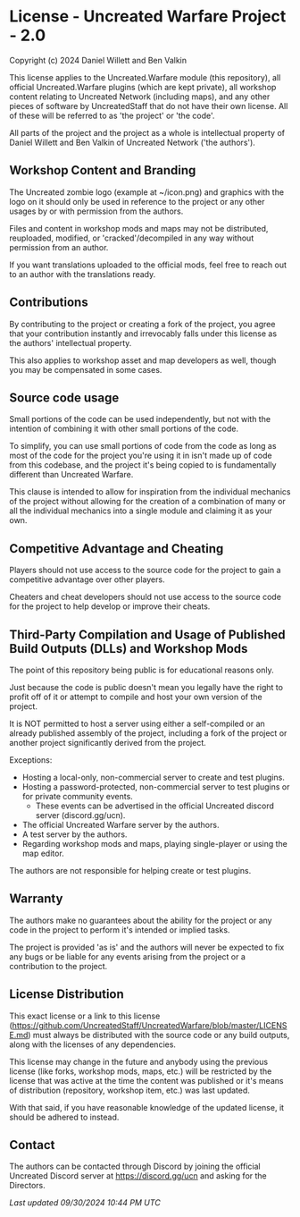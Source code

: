 # License - Uncreated Warfare Project - 2.0
Copyright (c) 2024 Daniel Willett and Ben Valkin

This license applies to the Uncreated.Warfare module (this repository), all official Uncreated.Warfare plugins (which are kept private), all workshop content relating to Uncreated Network (including maps), and any other pieces of software by UncreatedStaff that do not have their own license. All of these will be referred to as 'the project' or 'the code'.

All parts of the project and the project as a whole is intellectual property of Daniel Willett and Ben Valkin of Uncreated Network ('the authors').


## Workshop Content and Branding
The Uncreated zombie logo (example at ~/icon.png) and graphics with the logo on it should only be used in reference to the project or any other usages by or with permission from the authors.

Files and content in workshop mods and maps may not be distributed, reuploaded, modified, or 'cracked'/decompiled in any way without permission from an author.

If you want translations uploaded to the official mods, feel free to reach out to an author with the translations ready.


## Contributions
By contributing to the project or creating a fork of the project, you agree that your contribution instantly and irrevocably falls under this license as the authors' intellectual property.

This also applies to workshop asset and map developers as well, though you may be compensated in some cases.


## Source code usage
Small portions of the code can be used independently, but not with the intention of combining it with other small portions of the code.

To simplify, you can use small portions of code from the code as long as most of the code for the project you're using it in isn't made up of code from this codebase, and the project it's being copied to is fundamentally different than Uncreated Warfare.

This clause is intended to allow for inspiration from the individual mechanics of the project without allowing for the creation of a combination of many or all the individual mechanics into a single module and claiming it as your own.


## Competitive Advantage and Cheating
Players should not use access to the source code for the project to gain a competitive advantage over other players.

Cheaters and cheat developers should not use access to the source code for the project to help develop or improve their cheats.


## Third-Party Compilation and Usage of Published Build Outputs (DLLs) and Workshop Mods

The point of this repository being public is for educational reasons only.

Just because the code is public doesn't mean you legally have the right to profit off of it or attempt to compile and host your own version of the project.

It is NOT permitted to host a server using either a self-compiled or an already published assembly of the project, including a fork of the project or another project significantly derived from the project.

Exceptions:
* Hosting a local-only, non-commercial server to create and test plugins.
* Hosting a password-protected, non-commercial server to test plugins or for private community events.
  * These events can be advertised in the official Uncreated discord server (discord.gg/ucn).
* The official Uncreated Warfare server by the authors.
* A test server by the authors.
* Regarding workshop mods and maps, playing single-player or using the map editor.

The authors are not responsible for helping create or test plugins.


## Warranty
The authors make no guarantees about the ability for the project or any code in the project to perform it's intended or implied tasks.

The project is provided 'as is' and the authors will never be expected to fix any bugs or be liable for any events arising from the project or a contribution to the project.


## License Distribution
This exact license or a link to this license (https://github.com/UncreatedStaff/UncreatedWarfare/blob/master/LICENSE.md) must always be distributed with the source code or any build outputs, along with the licenses of any dependencies.

This license may change in the future and anybody using the previous license (like forks, workshop mods, maps, etc.) will be restricted by the license that was active at the time the content was published or it's means of distribution (repository, workshop item, etc.) was last updated.

With that said, if you have reasonable knowledge of the updated license, it should be adhered to instead.


## Contact
The authors can be contacted through Discord by joining the official Uncreated Discord server at https://discord.gg/ucn and asking for the Directors.

*Last updated 09/30/2024 10:44 PM UTC*